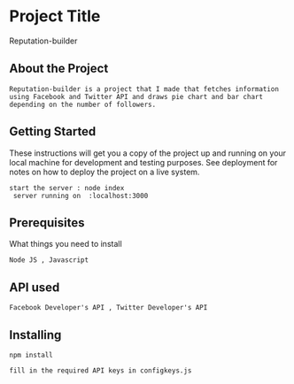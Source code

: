 # Project Title

Reputation-builder

## About the Project
```
Reputation-builder is a project that I made that fetches information using Facebook and Twitter API and draws pie chart and bar chart depending on the number of followers.
```

## Getting Started

These instructions will get you a copy of the project up and running on your local machine for development and testing purposes. See deployment for notes on how to deploy the project on a live system.

```
start the server : node index
 server running on  :localhost:3000
```

## Prerequisites

What things you need to install

```
Node JS , Javascript 
```
## API used

```
Facebook Developer's API , Twitter Developer's API
```

## Installing


```
npm install

fill in the required API keys in configkeys.js
```
